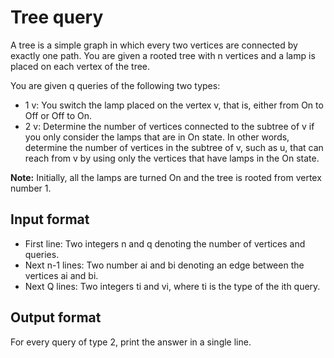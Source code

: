# Tree query

A tree is a simple graph in which every two vertices are connected by exactly one path. You are given a rooted tree with n vertices and a lamp is placed on each vertex of the tree.

You are given q queries of the following two types:

- 1 v: You switch the lamp placed on the vertex v, that is, either from On to Off or Off to On.
- 2 v: Determine the number of vertices connected to the subtree of v if you only consider the lamps that are in On state. In other words, determine the number of vertices in the subtree of v, such as u, that can reach from v by using only the vertices that have lamps in the On state.

**Note:** Initially, all the lamps are turned On and the tree is rooted from vertex number 1.

## Input format

- First line: Two integers n and q denoting the number of vertices and queries.
- Next n-1 lines: Two number ai and bi denoting an edge between the vertices ai and bi.
- Next Q lines: Two integers ti and vi, where ti is the type of the ith query.

## Output format

For every query of type 2, print the answer in a single line.

